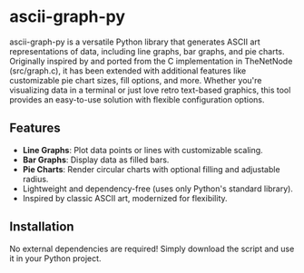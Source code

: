 # ascii-graph-py
ascii-graph-py is a versatile Python library that generates ASCII art representations of data, including line graphs, bar graphs, and pie charts. Originally inspired by and ported from the C implementation in TheNetNode (src/graph.c), it has been extended with additional features like customizable pie chart sizes, fill options, and more. Whether you're visualizing data in a terminal or just love retro text-based graphics, this tool provides an easy-to-use solution with flexible configuration options.

## Features
- **Line Graphs**: Plot data points or lines with customizable scaling.
- **Bar Graphs**: Display data as filled bars.
- **Pie Charts**: Render circular charts with optional filling and adjustable radius.
- Lightweight and dependency-free (uses only Python's standard library).
- Inspired by classic ASCII art, modernized for flexibility.

## Installation
No external dependencies are required! Simply download the script and use it in your Python project.
